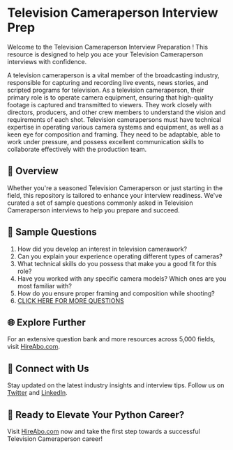 # Television Cameraperson Interview Prep

Welcome to the Television Cameraperson Interview Preparation ! This resource is designed to help you ace your Television Cameraperson interviews with confidence.

A television cameraperson is a vital member of the broadcasting industry, responsible for capturing and recording live events, news stories, and scripted programs for television. As a television cameraperson, their primary role is to operate camera equipment, ensuring that high-quality footage is captured and transmitted to viewers. They work closely with directors, producers, and other crew members to understand the vision and requirements of each shot. Television camerapersons must have technical expertise in operating various camera systems and equipment, as well as a keen eye for composition and framing. They need to be adaptable, able to work under pressure, and possess excellent communication skills to collaborate effectively with the production team.

## 🚀 Overview

Whether you're a seasoned Television Cameraperson or just starting in the field, this repository is tailored to enhance your interview readiness. We've curated a set of sample questions commonly asked in Television Cameraperson interviews to help you prepare and succeed.

## 📝 Sample Questions

1. How did you develop an interest in television camerawork?
2. Can you explain your experience operating different types of cameras?
3. What technical skills do you possess that make you a good fit for this role?
4. Have you worked with any specific camera models? Which ones are you most familiar with?
5. How do you ensure proper framing and composition while shooting?
6. [CLICK HERE FOR MORE QUESTIONS](https://hireabo.com/job/8_2_23/Television%20Cameraperson)

## 🌐 Explore Further

For an extensive question bank and more resources across 5,000 fields, visit [HireAbo.com](https://www.hireabo.com).

## 📱 Connect with Us

Stay updated on the latest industry insights and interview tips. Follow us on [Twitter](https://twitter.com/hireabo) and [LinkedIn](https://www.linkedin.com/in/hire-abo-3609972a8/).

## 🚀 Ready to Elevate Your Python Career?

Visit [HireAbo.com](https://www.hireabo.com) now and take the first step towards a successful Television Cameraperson career!